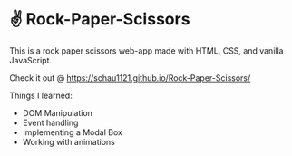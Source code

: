 # ✌ Rock-Paper-Scissors
This is a rock paper scissors web-app made with HTML, CSS, and vanilla JavaScript.

Check it out @ https://schau1121.github.io/Rock-Paper-Scissors/

Things I learned:
- DOM Manipulation
- Event handling
- Implementing a Modal Box
- Working with animations
